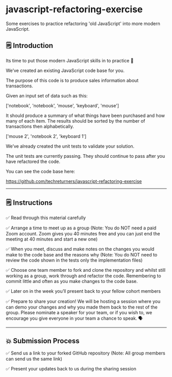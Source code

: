 # javascript-refactoring-exercise


Some exercises to practice refactoring 'old JavaScript' into more modern JavaScript.

## 🗒️  Introduction

Its time to put those modern JavaScript skills in to practice 🙌

We’ve created an existing JavaScript code base for you. 

The purpose of this code is to produce sales information about transactions.

Given an input set of data such as this:


['notebook', 'notebook', 'mouse', 'keyboard', 'mouse']

It should produce a summary of what things have been purchased and how many of each item. The results should be sorted by the number of transactions then alphabetically.


['mouse 2', 'notebook 2', 'keyboard 1']

We’ve already created the unit tests to validate your solution.

The unit tests are currently passing. They should continue to pass after you have refactored the code.

You can see the code base here:

https://github.com/techreturners/javascript-refactoring-exercise 

------------------

## 🗒️  Instructions

✅  Read through this material carefully

✅  Arrange a time to meet up as a group (Note: You do NOT need a paid Zoom account. Zoom gives you 40 minutes free and you can just end the meeting at 40 minutes and start a new one)

✅  When you meet, discuss and make notes on the changes you would make to the code base and the reasons why (Note: You do NOT need to review the code shown in the tests only the implementation files)

✅  Choose one team member to fork and clone the repository and whilst still working as a group, work through and refactor the code. Remembering to commit little and often as you make changes to the code base.

✅  Later on in the week you’ll present back to your fellow cohort members

✅  Prepare to share your creation! We will be hosting a session where you can demo your changes and why you made them back to the rest of the group. Please nominate a speaker for your team, or if you wish to, we encourage you give everyone in your team a chance to speak. 🗣

------------------

## 💥 Submission Process

✅  Send us a link to your forked GitHub repository (Note: All group members can send us the same link)

✅  Present your updates back to us during the sharing session

 

